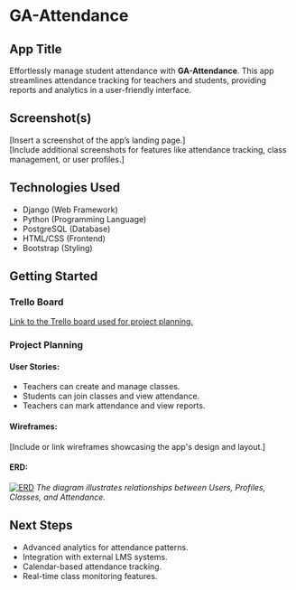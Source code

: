 # GA-Attendance

## App Title
Effortlessly manage student attendance with **GA-Attendance**. This app streamlines attendance tracking for teachers and students, providing reports and analytics in a user-friendly interface.

## Screenshot(s)
[Insert a screenshot of the app’s landing page.]  
[Include additional screenshots for features like attendance tracking, class management, or user profiles.]

## Technologies Used
- Django (Web Framework)
- Python (Programming Language)
- PostgreSQL (Database)
- HTML/CSS (Frontend)
- Bootstrap (Styling)

## Getting Started

### Trello Board
[Link to the Trello board used for project planning.](https://trello.com/b/8p1ie4NX/ga-attendance)

### Project Planning
#### User Stories:
- Teachers can create and manage classes.
- Students can join classes and view attendance.
- Teachers can mark attendance and view reports.

#### Wireframes:
[Include or link wireframes showcasing the app's design and layout.]

#### ERD:
[![ERD](https://i.imgur.com/bOq522M.png)](https://imgur.com/bOq522M)
*The diagram illustrates relationships between Users, Profiles, Classes, and Attendance.*

## Next Steps
- Advanced analytics for attendance patterns.
- Integration with external LMS systems.
- Calendar-based attendance tracking.
- Real-time class monitoring features.